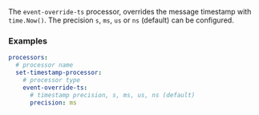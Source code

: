 The `event-override-ts` processor, overrides the message timestamp with `time.Now()`. The precision `s`, `ms`, `us` or `ns` (default) can be configured.

### Examples

```yaml
processors:
  # processor name
  set-timestamp-processor:
    # processor type
    event-override-ts:
      # timestamp precision, s, ms, us, ns (default)
      precision: ms
```
